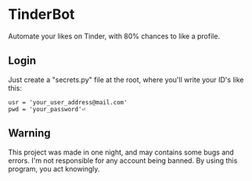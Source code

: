 # TinderBot
Automate your likes on Tinder, with 80% chances to like a profile. 

## Login
Just create a "secrets.py" file at the root, where you'll write your ID's like this: 
```
usr = 'your_user_address@mail.com'
pwd = 'your_password'⏎  
```

## Warning
This project was made in one night, and may contains some bugs and errors.
I'm not responsible for any account being banned. By using this program, you act knowingly.

